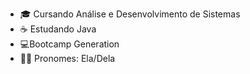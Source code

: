 
* 🎓 Cursando Análise e Desenvolvimento de Sistemas 
* ☕ Estudando Java 
* 💻Bootcamp Generation 
* 👩🏻 Pronomes: Ela/Dela


